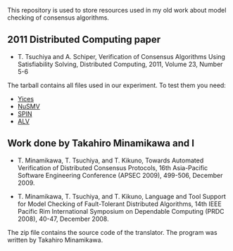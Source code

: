 This repository is used to store resources used in my old work about model checking of consensus algorithms. 

## 2011 Distributed Computing paper 

* T. Tsuchiya and A. Schiper, Verification of Consensus Algorithms Using Satisfiability Solving, Distributed Computing, 2011, Volume 23, Number 5-6

The tarball contains all files used in our experiment. To test them you need:
* [Yices](https://yices.csl.sri.com)
* [NuSMV](http://nusmv.fbk.eu/)
* [SPIN](https://spinroot.com/)
* [ALV](https://www.cs.ucsb.edu/~bultan/composite/)

## Work done by Takahiro Minamikawa and I

* T. Minamikawa, T. Tsuchiya, and T. Kikuno, Towards Automated Verification of Distributed Consensus Protocols, 16th Asia-Pacific Software Engineering Conference (APSEC 2009), 499-506, December 2009.

* T. Minamikawa, T. Tsuchiya, and T. Kikuno, Language and Tool Support for Model Checking of Fault-Tolerant Distributed Algorithms, 14th IEEE Pacific Rim International Symposium on Dependable Computing (PRDC 2008), 40-47, December 2008. 

The zip file contains the source code of the translator. The program was written by Takahiro Minamikawa.   
